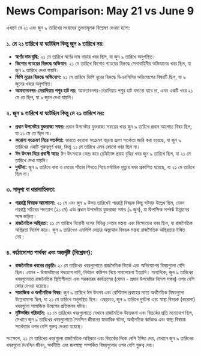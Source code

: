 # News Comparison: May 21 vs June 9

এখানে মে ২১ এবং জুন ৯ তারিখের সংবাদের তুলনামূলক বিশ্লেষণ দেওয়া হলো:

### ১. মে ২১ তারিখে যা ঘটেছিল কিন্তু জুন ৯ তারিখে নয়:

*   **স্বর্ণের দাম বৃদ্ধি:** ২১ মে তারিখে স্বর্ণের দাম বাড়ার খবর ছিল, যা জুন ৯ তারিখে অনুপস্থিত।
*   **কিশোর গ্যাংয়ের বিরুদ্ধে অভিযান:** ২১ মে তারিখে কিশোর গ্যাংয়ের বিরুদ্ধে সেনাবাহিনীর অভিযানের খবর ছিল, যা জুন ৯ তারিখে দেখা যায়নি।
*   **ভিপি নূরের বিরুদ্ধে অভিযোগ:** ২১ মে তারিখে ভিপি নূরের বিরুদ্ধে ডিএনসিসির অভিযোগের বিষয়টি ছিল, যা ৯ জুনের খবরে অনুপস্থিত।
*   **আফতাবনগর-মেরাদিয়ায় পশুর হাট নয়:** আফতাবনগর-মেরাদিয়ায় পশুর হাট বসানো যাবে না, এমন একটি খবর ২১ মে তে ছিল, যা ৯ জুনে দেখা যায়নি।

### ২. জুন ৯ তারিখে যা ঘটেছিল কিন্তু মে ২১ তারিখে নয়:

*   **প্রধান উপদেষ্টার যুক্তরাজ্য সফর:** প্রধান উপদেষ্টার যুক্তরাজ্য সফরের খবর জুন ৯ তারিখে প্রধান আলোচ্য বিষয় ছিল, যা ২১ মে তে ছিল না।
*   **করোনা সংক্রমণ নিয়ে সতর্কতা:** ভারতে করোনা সংক্রমণ বাড়ায় ভ্রমণ সতর্কতা জারি করা হয়েছে, যা জুন ৯ তারিখের একটি গুরুত্বপূর্ণ খবর, কিন্তু ২১ মে তারিখে এমন কোনো খবর ছিল না।
*   **ঈদ উৎসব ঘিরে প্রবাসী আয়:** ঈদ উৎসবকে কেন্দ্র করে রেমিট্যান্স প্রবাহ বৃদ্ধির খবর জুন ৯ তারিখে ছিল, যা ২১ মে তারিখে দেখা যায়নি।
*   **দুর্ঘটনা:** জুন ৯ তারিখে বাবা ও মেয়ের সাঁতার শিখতে গিয়ে মর্মান্তিক মৃত্যুর খবর প্রকাশিত হয়েছে, যা ২১ মে তারিখে ছিল না।

### ৩. সাদৃশ্য বা ধারাবাহিকতা:

*   **পররাষ্ট্র বিষয়ক আলোচনা:** ২১ মে এবং জুন ৯ উভয় তারিখেই পররাষ্ট্র বিষয়ক কিছু ঘটনার উল্লেখ ছিল, যেমন পররাষ্ট্র সচিবের পদত্যাগ (২১ মে) এবং প্রধান উপদেষ্টার যুক্তরাজ্য সফর (৯ জুন), যা দ্বিপাক্ষিক সম্পর্ক উন্নয়নের সঙ্গে জড়িত।
*   **রাজনৈতিক অস্থিরতা:** ২১ মে তারিখে বিরোধী দলের বিভিন্ন নেতার মন্তব্য এবং বিক্ষোভের খবর ছিল, যা রাজনৈতিক অস্থিরতা নির্দেশ করে। জুন ৯ তারিখেও এনসিপি নেতার অভ্যুত্থান বিষয়ক মন্তব্য রাজনৈতিক অস্থিরতার ইঙ্গিত দেয়।

### ৪. কাঠামোগত পার্থক্য এবং অন্তর্দৃষ্টি (বিশ্লেষণ):

*   **রাজনৈতিক খবরের প্রকৃতি:** ২১ মে তারিখের খবরগুলোতে রাজনৈতিক বিতর্ক এবং অভিযোগের বিষয়গুলো বেশি ছিল। যেমন - উপদেষ্টাদের পদত্যাগ দাবি, নির্বাচন কমিশন নিয়ে সমালোচনা ইত্যাদি। অন্যদিকে, জুন ৯ তারিখের খবরগুলোতে রাজনৈতিক স্থিতিশীলতা এবং সরকারের কার্যক্রমের (যেমন - প্রধান উপদেষ্টার বিদেশ সফর) ওপর বেশি জোর দেওয়া হয়েছে।
*   **সামাজিক ও অর্থনৈতিক বিষয়:** জুন ৯ তারিখে ঈদ উৎসব এবং রেমিট্যান্স প্রবাহের মতো অর্থনৈতিক বিষয়গুলো উল্লেখযোগ্য ছিল, যা ২১ মে তারিখে অনুপস্থিত ছিল। এছাড়াও, জুন ৯ তারিখে দুর্ঘটনা এবং স্বাস্থ্য বিষয়ক (করোনা) খবরগুলো সামাজিক উদ্বেগের প্রতিফলন ঘটায়।
*   **দৃষ্টিভঙ্গির পরিবর্তন:** ২১ মে তারিখের খবরগুলোতে যেখানে রাজনৈতিক উত্তেজনা এবং বিতর্কের প্রতি মনোযোগ ছিল, সেখানে জুন ৯ তারিখের খবরগুলোতে দৈনন্দিন জীবনের স্বাভাবিক ঘটনা, অর্থনৈতিক কর্মকাণ্ড এবং স্বাস্থ্য বিষয়ক সতর্কতার ওপর বেশি গুরুত্ব দেওয়া হয়েছে।

সংক্ষেপে, ২১ মে তারিখের খবরগুলো রাজনৈতিক অস্থিরতা এবং বিতর্কের দিকে বেশি ইঙ্গিত দেয়, যেখানে জুন ৯ তারিখের খবরগুলো দৈনন্দিন জীবন, অর্থনীতি এবং জনস্বাস্থ্য সম্পর্কিত বিষয়গুলোর ওপর বেশি গুরুত্ব দেয়।
